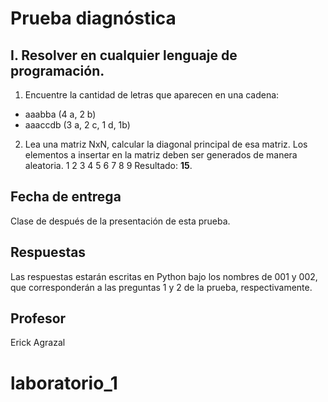 
# Prueba diagnóstica

## I. Resolver en cualquier lenguaje de programación.

1. Encuentre la cantidad de letras que aparecen en una cadena:
- aaabba (4 a, 2 b)
- aaaccdb (3 a, 2 c, 1 d, 1b)
2. Lea una matriz NxN, calcular la diagonal principal de esa matriz. Los elementos a insertar en la matriz deben ser generados de manera aleatoria.
    1 2 3 
    4 5 6
    7 8 9
    Resultado: **15**.

## Fecha de entrega

Clase de después de la presentación de esta prueba.

## Respuestas

Las respuestas estarán escritas en Python bajo los nombres de 001 y 002, que corresponderán a las preguntas 1 y 2 de la prueba, respectivamente.

## Profesor

Erick Agrazal
# laboratorio_1
